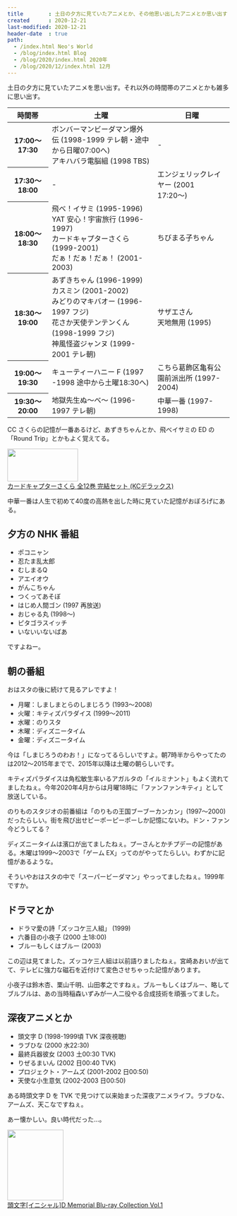 ```yaml
---
title        : 土日の夕方に見ていたアニメとか、その他思い出したアニメとか思い出す
created      : 2020-12-21
last-modified: 2020-12-21
header-date  : true
path:
  - /index.html Neo's World
  - /blog/index.html Blog
  - /blog/2020/index.html 2020年
  - /blog/2020/12/index.html 12月
---
```


土日の夕方に見ていたアニメを思い出す。それ以外の時間帯のアニメとかも雑多に思い出す。

<table>
  <thead>
    <tr>
      <th>時間帯</th>
      <th>土曜</th>
      <th>日曜</th>
    </tr>
  </thead>
  <tbody>
    <tr>
      <th>17:00〜17:30</th>
      <td>
        ボンバーマンビーダマン爆外伝 (1998-1999 テレ朝・途中から日曜07:00へ)<br>
        アキハバラ電脳組 (1998 TBS)
      </td>
      <td>-</td>
    </tr>
    <tr>
      <th>17:30〜18:00</th>
      <td>-</td>
      <td>エンジェリックレイヤー (2001 17:20〜)</td>
    </tr>
    <tr>
      <th>18:00〜18:30</th>
      <td>
        飛べ！イサミ (1995-1996)<br>
        YAT 安心！宇宙旅行 (1996-1997)<br>
        カードキャプターさくら (1999-2001)<br>
        だぁ！だぁ！だぁ！ (2001-2003)
      </td>
      <td>ちびまる子ちゃん</td>
    </tr>
    <tr>
      <th>18:30〜19:00</th>
      <td>
        あずきちゃん (1996-1999)<br>
        カスミン (2001-2002)<br>
        みどりのマキバオー (1996-1997 フジ)<br>
        花さか天使テンテンくん (1998-1999 フジ)<br>
        神風怪盗ジャンヌ (1999-2001 テレ朝)
      </td>
      <td>
        サザエさん<br>
        天地無用 (1995)
      </td>
    </tr>
    <tr>
      <th>19:00〜19:30</th>
      <td>キューティーハニー F (1997 -1998 途中から土曜18:30へ)</td>
      <td>こちら葛飾区亀有公園前派出所 (1997-2004)</td>
    </tr>
    <tr>
      <th>19:30〜20:00</th>
      <td>地獄先生ぬ～べ～ (1996-1997 テレ朝)</td>
      <td>中華一番 (1997-1998)</td>
    </tr>
  </tbody>
</table>

CC さくらの記憶が一番あるけど、あずきちゃんとか、飛べイサミの ED の「Round Trip」とかもよく覚えてる。

<div class="ad-amazon">
  <div class="ad-amazon-image">
    <a href="https://www.amazon.co.jp/dp/B002DE65UK?tag=neos21-22&amp;linkCode=osi&amp;th=1&amp;psc=1">
      <img src="https://m.media-amazon.com/images/I/51HTfRcuMGL._SL160_.jpg" width="160" height="74">
    </a>
  </div>
  <div class="ad-amazon-info">
    <div class="ad-amazon-title">
      <a href="https://www.amazon.co.jp/dp/B002DE65UK?tag=neos21-22&amp;linkCode=osi&amp;th=1&amp;psc=1">カードキャプターさくら 全12巻 完結セット  (KCデラックス)</a>
    </div>
  </div>
</div>

中華一番は人生で初めて40度の高熱を出した時に見ていた記憶がおぼろげにある。

## 夕方の NHK 番組

- ポコニャン
- 忍たま乱太郎
- むしまるQ
- アエイオウ
- がんこちゃん
- つくってあそぼ
- はじめ人間ゴン (1997 再放送)
- おじゃる丸 (1998〜)
- ピタゴラスイッチ
- いないいないばあ

ですよねー。

## 朝の番組

おはスタの後に続けて見るアレですよ！

- 月曜：しましまとらのしまじろう (1993〜2008)
- 火曜：キティズパラダイス (1999〜2011)
- 水曜：のりスタ
- 木曜：ディズニータイム
- 金曜：ディズニータイム

今は「しまじろうのわお！」になってるらしいですよ。朝7時半からやってたのは2012〜2015年までで、2015年以降は土曜の朝らしいです。

キティズパラダイスは角松敏生率いるアガルタの「イルミナント」もよく流れてましたねぇ。今年2020年4月からは月曜18時に「ファンファンキティ」として放送している。

のりものスタジオの前番組は「のりもの王国ブーブーカンカン」(1997〜2000) だったらしい。街を飛び出せピーポーピーポーしか記憶にないわ。ドン・ファン今どうしてる？

ディズニータイムは濱口が出てましたねぇ。プーさんとかチプデーの記憶がある。木曜は1999〜2003で「ゲーム EX」ってのがやってたらしい。わずかに記憶があるような。

そういやおはスタの中で「スーパービーダマン」やっってましたねぇ。1999年ですか。

## ドラマとか

- ドラマ愛の詩「ズッコケ三人組」 (1999)
- 六番目の小夜子 (2000 土18:00)
- ブルーもしくはブルー (2003)

この辺は見てました。ズッコケ三人組は以前語りましたねぇ。宮崎あおいが出てて、テレビに強力な磁石を近付けて変色させちゃった記憶があります。

小夜子は鈴木杏、栗山千明、山田孝之ですねぇ。ブルーもしくはブルー、略してブルブルは、あの当時稲森いずみが一人二役やる合成技術を頑張ってました。

## 深夜アニメとか

- 頭文字 D (1998-1999頃 TVK 深夜視聴)
- ラブひな (2000 水22:30)
- 最終兵器彼女 (2003 土00:30 TVK)
- りぜるまいん (2002 日00:40 TVK)
- プロジェクト・アームズ (2001-2002 日00:50)
- 天使な小生意気 (2002-2003 日00:50)

ある時頭文字 D を TVK で見つけて以来始まった深夜アニメライフ。ラブひな、アームズ、天こなですねぇ。

あー懐かしい。良い時代だった…。

<div class="ad-amazon">
  <div class="ad-amazon-image">
    <a href="https://www.amazon.co.jp/dp/B07JJK9VKM?tag=neos21-22&amp;linkCode=osi&amp;th=1&amp;psc=1">
      <img src="https://m.media-amazon.com/images/I/41O9KQq86ML._SL160_.jpg" width="127" height="160">
    </a>
  </div>
  <div class="ad-amazon-info">
    <div class="ad-amazon-title">
      <a href="https://www.amazon.co.jp/dp/B07JJK9VKM?tag=neos21-22&amp;linkCode=osi&amp;th=1&amp;psc=1">頭文字[イニシャル]D Memorial Blu-ray Collection Vol.1</a>
    </div>
  </div>
</div>
